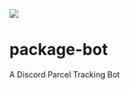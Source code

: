![](https://github.com/szkf/package-bot/blob/master/PackageBot.png)
# package-bot
A Discord Parcel Tracking Bot
